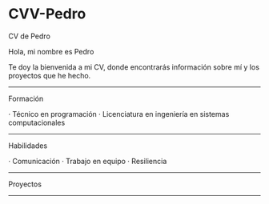 # CVV-Pedro
CV de Pedro

Hola, mi nombre es Pedro

Te doy la bienvenida a mi CV, donde encontrarás información sobre mí y los proyectos que he hecho.

---

Formación

· Técnico en programación
· Licenciatura en ingeniería en sistemas computacionales

---

Habilidades

· Comunicación
· Trabajo en equipo
· Resiliencia

---

Proyectos



---
